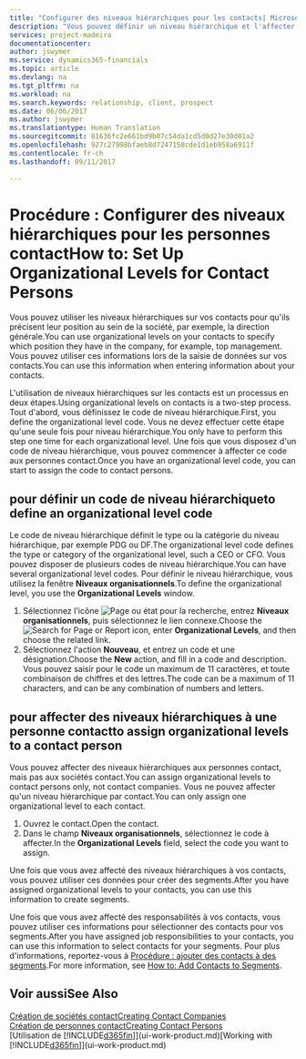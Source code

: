 ```yaml
---
title: "Configurer des niveaux hiérarchiques pour les contacts| Microsoft Docs"
description: "Vous pouvez définir un niveau hiérarchique et l'affecter à vos contacts pour indiquer leur position au sein de leur société, par exemple, la direction générale."
services: project-madeira
documentationcenter: 
author: jswymer
ms.service: dynamics365-financials
ms.topic: article
ms.devlang: na
ms.tgt_pltfrm: na
ms.workload: na
ms.search.keywords: relationship, client, prospect
ms.date: 06/06/2017
ms.author: jswymer
ms.translationtype: Human Translation
ms.sourcegitcommit: 81636fc2e661bd9b07c54da1cd5d0d27e30d01a2
ms.openlocfilehash: 927c27998bfaeb8d7247158cde1d1eb958a6911f
ms.contentlocale: fr-ch
ms.lasthandoff: 09/11/2017

---
```

# <a name="how-to-set-up-organizational-levels-for-contact-persons"></a><span data-ttu-id="66236-103">Procédure : Configurer des niveaux hiérarchiques pour les personnes contact</span><span class="sxs-lookup"><span data-stu-id="66236-103">How to: Set Up Organizational Levels for Contact Persons</span></span>
<span data-ttu-id="66236-104">Vous pouvez utiliser les niveaux hiérarchiques sur vos contacts pour qu'ils précisent leur position au sein de la société, par exemple, la direction générale.</span><span class="sxs-lookup"><span data-stu-id="66236-104">You can use organizational levels on your contacts to specify which position they have in the company, for example, top management.</span></span> <span data-ttu-id="66236-105">Vous pouvez utiliser ces informations lors de la saisie de données sur vos contacts.</span><span class="sxs-lookup"><span data-stu-id="66236-105">You can use this information when entering information about your contacts.</span></span>

<span data-ttu-id="66236-106">L'utilisation de niveaux hiérarchiques sur les contacts est un processus en deux étapes.</span><span class="sxs-lookup"><span data-stu-id="66236-106">Using organizational levels on contacts is a two-step process.</span></span> <span data-ttu-id="66236-107">Tout d'abord, vous définissez le code de niveau hiérarchique.</span><span class="sxs-lookup"><span data-stu-id="66236-107">First, you define the organizational level code.</span></span> <span data-ttu-id="66236-108">Vous ne devez effectuer cette étape qu'une seule fois pour niveau hiérarchique.</span><span class="sxs-lookup"><span data-stu-id="66236-108">You only have to perform this step one time for each organizational level.</span></span> <span data-ttu-id="66236-109">Une fois que vous disposez d'un code de niveau hiérarchique, vous pouvez commencer à affecter ce code aux personnes contact.</span><span class="sxs-lookup"><span data-stu-id="66236-109">Once you have an organizational level code, you can start to assign the code to contact persons.</span></span>

## <a name="to-define-an-organizational-level-code"></a><span data-ttu-id="66236-110">pour définir un code de niveau hiérarchique</span><span class="sxs-lookup"><span data-stu-id="66236-110">to define an organizational level code</span></span>
<span data-ttu-id="66236-111">Le code de niveau hiérarchique définit le type ou la catégorie du niveau hiérarchique, par exemple PDG ou DF.</span><span class="sxs-lookup"><span data-stu-id="66236-111">The organizational level code defines the type or category of the organizational level, such a CEO  or CFO.</span></span> <span data-ttu-id="66236-112">Vous pouvez disposer de plusieurs codes de niveau hiérarchique.</span><span class="sxs-lookup"><span data-stu-id="66236-112">You can have several organizational level codes.</span></span> <span data-ttu-id="66236-113">Pour définir le niveau hiérarchique, vous utilisez la fenêtre **Niveaux organisationnels**.</span><span class="sxs-lookup"><span data-stu-id="66236-113">To define the organizational level, you use the **Organizational Levels** window.</span></span>

1. <span data-ttu-id="66236-114">Sélectionnez l'icône ![Page ou état pour la recherche](media/ui-search/search_small.png "icône Page ou état pour la recherche"), entrez **Niveaux organisationnels**, puis sélectionnez le lien connexe.</span><span class="sxs-lookup"><span data-stu-id="66236-114">Choose the ![Search for Page or Report](media/ui-search/search_small.png "Search for Page or Report icon") icon, enter **Organizational Levels**, and then choose the related link.</span></span>
2. <span data-ttu-id="66236-115">Sélectionnez l'action **Nouveau**, et entrez un code et une désignation.</span><span class="sxs-lookup"><span data-stu-id="66236-115">Choose the **New** action, and fill in a code and description.</span></span> <span data-ttu-id="66236-116">Vous pouvez saisir pour le code un maximum de 11 caractères, et toute combinaison de chiffres et des lettres.</span><span class="sxs-lookup"><span data-stu-id="66236-116">The code can be a maximum of 11 characters, and can be any combination of numbers and letters.</span></span>

## <a name="to-assign-organizational-levels-to-a-contact-person"></a><span data-ttu-id="66236-117">pour affecter des niveaux hiérarchiques à une personne contact</span><span class="sxs-lookup"><span data-stu-id="66236-117">to assign organizational levels to a contact person</span></span>
<span data-ttu-id="66236-118">Vous pouvez affecter des niveaux hiérarchiques aux personnes contact, mais pas aux sociétés contact.</span><span class="sxs-lookup"><span data-stu-id="66236-118">You can assign organizational levels to contact persons only, not contact companies.</span></span> <span data-ttu-id="66236-119">Vous ne pouvez affecter qu'un niveau hiérarchique par contact.</span><span class="sxs-lookup"><span data-stu-id="66236-119">You can only assign one organizational level to each contact.</span></span>

1. <span data-ttu-id="66236-120">Ouvrez le contact.</span><span class="sxs-lookup"><span data-stu-id="66236-120">Open the contact.</span></span>
2. <span data-ttu-id="66236-121">Dans le champ **Niveaux organisationnels**, sélectionnez le code à affecter.</span><span class="sxs-lookup"><span data-stu-id="66236-121">In the **Organizational Levels** field, select the code you want to assign.</span></span>

<span data-ttu-id="66236-122">Une fois que vous avez affecté des niveaux hiérarchiques à vos contacts, vous pouvez utiliser ces données pour créer des segments.</span><span class="sxs-lookup"><span data-stu-id="66236-122">After you have assigned organizational levels to your contacts, you can use this information to create segments.</span></span>

<span data-ttu-id="66236-123">Une fois que vous avez affecté des responsabilités à vos contacts, vous pouvez utiliser ces informations pour sélectionner des contacts pour vos segments.</span><span class="sxs-lookup"><span data-stu-id="66236-123">After you have assigned job responsibilities to your contacts, you can use this information to select contacts for your segments.</span></span> <span data-ttu-id="66236-124">Pour plus d'informations, reportez-vous à [Procédure : ajouter des contacts à des segments](marketing-add-contact-segment.md).</span><span class="sxs-lookup"><span data-stu-id="66236-124">For more information, see [How to: Add Contacts to Segments](marketing-add-contact-segment.md).</span></span>

## <a name="see-also"></a><span data-ttu-id="66236-125">Voir aussi</span><span class="sxs-lookup"><span data-stu-id="66236-125">See Also</span></span>
[<span data-ttu-id="66236-126">Création de sociétés contact</span><span class="sxs-lookup"><span data-stu-id="66236-126">Creating Contact Companies</span></span>](marketing-create-contact-companies.md)  
[<span data-ttu-id="66236-127">Création de personnes contact</span><span class="sxs-lookup"><span data-stu-id="66236-127">Creating Contact Persons</span></span>](marketing-create-contact-persons.md)  
<span data-ttu-id="66236-128">[Utilisation de [!INCLUDE[d365fin](includes/d365fin_md.md)]](ui-work-product.md)</span><span class="sxs-lookup"><span data-stu-id="66236-128">[Working with [!INCLUDE[d365fin](includes/d365fin_md.md)]](ui-work-product.md)</span></span>  

